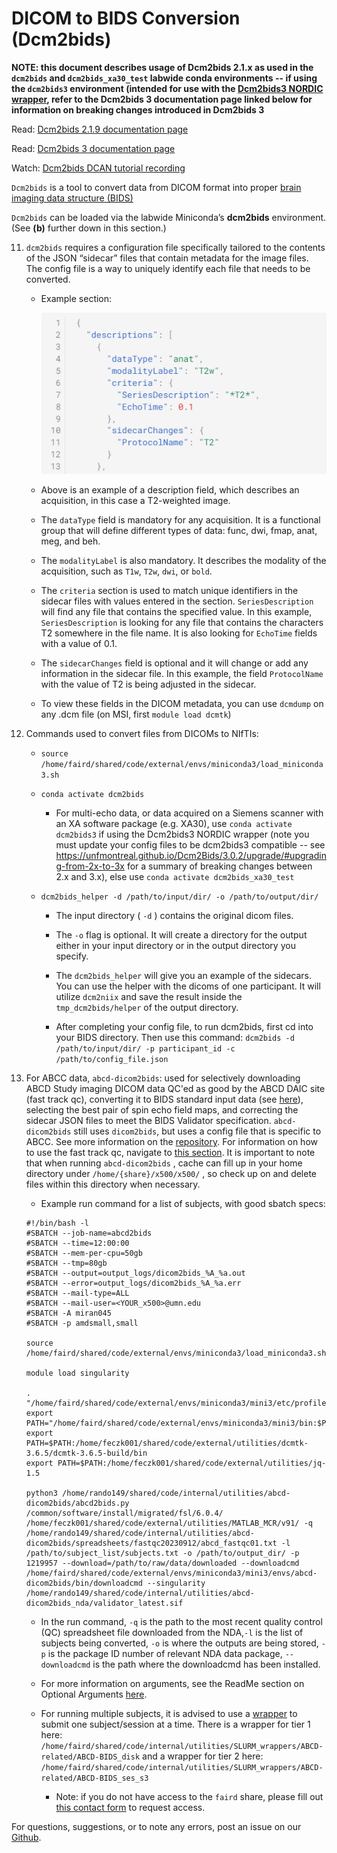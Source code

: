# DICOM to BIDS Conversion (Dcm2bids)

**NOTE: this document describes usage of Dcm2bids 2.1.x as used in the `dcm2bids` and `dcm2bids_xa30_test` labwide conda environments -- if using the `dcm2bids3` environment (intended for use with the [Dcm2bids3 NORDIC wrapper](nordic.md), refer to the Dcm2bids 3 documentation page linked below for information on breaking changes introduced in Dcm2bids 3**

Read: [Dcm2bids 2.1.9 documentation page](https://unfmontreal.github.io/Dcm2Bids/2.1.9/)

Read: [Dcm2bids 3 documentation page](https://unfmontreal.github.io/Dcm2Bids/current/)

Watch: [Dcm2bids DCAN tutorial recording](https://drive.google.com/drive/folders/1OgyqFfpqp3qWg4OJzY9ADTwV26j8fJYf) 


`Dcm2bids` is a tool to convert data from DICOM format into proper [brain imaging data structure (BIDS)](https://bids-specification.readthedocs.io/en/stable/)


`Dcm2bids` can be loaded via the labwide Miniconda’s **dcm2bids** environment. (See **(b)** further down in this section.) 


11. `dcm2bids` requires a configuration file specifically tailored to the contents of the JSON “sidecar” files that contain metadata for the image files. The config file is a way to uniquely identify each file that needs to be converted.
    * Example section: 
        
        ![example dcm2bids](img/dcm2bids-example.png)
        
    * Above is an example of a description field, which describes an acquisition, in this case a T2-weighted image. 
        
    * The `dataType` field is mandatory for any acquisition. It is a functional group that will define different types of data: func, dwi, fmap, anat, meg, and beh.
        
    * The `modalityLabel` is also mandatory. It describes the modality of the acquisition, such as `T1w`, `T2w`, `dwi`, or `bold`.
        
    * The `criteria` section is used to match unique identifiers in the sidecar files with values entered in the section. `SeriesDescription` will find any file that contains the specified value. In this example, `SeriesDescription` is looking for any file that contains the characters T2 somewhere in the file name. It is also looking for `EchoTime` fields with a value of 0.1.
        
    * The `sidecarChanges` field is optional and it will change or add any information in the sidecar file. In this example, the field `ProtocolName` with the value of T2 is being adjusted in the sidecar.
    * To view these fields in the DICOM metadata, you can use `dcmdump` on any .dcm file (on MSI, first `module load dcmtk`)
    
12. Commands used to convert files from DICOMs to NIfTIs:
        
     *  `source /home/faird/shared/code/external/envs/miniconda3/load_miniconda3.sh`
        
    * `conda activate dcm2bids`
            
        - For multi-echo data, or data acquired on a Siemens scanner with an XA software package (e.g. XA30), use `conda activate dcm2bids3` if using the Dcm2bids3 NORDIC wrapper (note you must update your config files to be dcm2bids3 compatible --  see https://unfmontreal.github.io/Dcm2Bids/3.0.2/upgrade/#upgrading-from-2x-to-3x for a summary of breaking changes between 2.x and 3.x), else use `conda activate dcm2bids_xa30_test`
        
    * `dcm2bids_helper -d /path/to/input/dir/ -o /path/to/output/dir/`
            
        - The input directory ( `-d` ) contains the original dicom files.
            
        - The `-o` flag is optional. It will create a directory for the output either in your input directory or in the output directory you specify.
            
        - The `dcm2bids_helper` will give you an example of the sidecars. You can use the helper with the dicoms of one participant. It will utilize `dcm2niix` and save the result inside the `tmp_dcm2bids/helper` of the output directory. 
        
        * After completing your config file, to run dcm2bids, first cd into your BIDS directory. Then use this command: `dcm2bids -d /path/to/input/dir/ -p participant_id -c /path/to/config_file.json`
    
13. For ABCC data, `abcd-dicom2bids`: used for selectively downloading ABCD Study imaging DICOM data QC'ed as good by the ABCD DAIC site (fast track qc), converting it to BIDS standard input data (see [here](https://collection3165.readthedocs.io/en/stable/recommendations/#3-the-bids-quality-control-file)), selecting the best pair of spin echo field maps, and correcting the sidecar JSON files to meet the BIDS Validator specification. `abcd-dicom2bids` still uses `dicom2bids`, but uses a config file that is specific to ABCC. See more information on the [repository](https://github.com/DCAN-Labs/abcd-dicom2bids). For information on how to use the fast track qc, navigate to [this section](fasttrack.md). It is important to note that when running `abcd-dicom2bids` , cache can fill up in your home directory under `/home/{share}/x500/x500/` , so check up on and delete files within this directory when necessary. 
        

    * Example run command for a list of subjects, with good sbatch specs:

    ```
    #!/bin/bash -l
    #SBATCH --job-name=abcd2bids
    #SBATCH --time=12:00:00
    #SBATCH --mem-per-cpu=50gb
    #SBATCH --tmp=80gb
    #SBATCH --output=output_logs/dicom2bids_%A_%a.out
    #SBATCH --error=output_logs/dicom2bids_%A_%a.err
    #SBATCH --mail-type=ALL
    #SBATCH --mail-user=<YOUR_x500>@umn.edu
    #SBATCH -A miran045
    #SBATCH -p amdsmall,small

    source /home/faird/shared/code/external/envs/miniconda3/load_miniconda3.sh

    module load singularity

    . "/home/faird/shared/code/external/envs/miniconda3/mini3/etc/profile.d/conda.sh"
    export PATH="/home/faird/shared/code/external/envs/miniconda3/mini3/bin:$PATH"
    export PATH=$PATH:/home/feczk001/shared/code/external/utilities/dcmtk-3.6.5/dcmtk-3.6.5-build/bin
    export PATH=$PATH:/home/feczk001/shared/code/external/utilities/jq-1.5

    python3 /home/rando149/shared/code/internal/utilities/abcd-dicom2bids/abcd2bids.py /common/software/install/migrated/fsl/6.0.4/ /home/feczk001/shared/code/external/utilities/MATLAB_MCR/v91/ -q /home/rando149/shared/code/internal/utilities/abcd-dicom2bids/spreadsheets/fastqc20230912/abcd_fastqc01.txt -l /path/to/subject_list/subjects.txt -o /path/to/output_dir/ -p 1219957 --download=/path/to/raw/data/downloaded --downloadcmd /home/faird/shared/code/external/envs/miniconda3/mini3/envs/abcd-dicom2bids/bin/downloadcmd --singularity /home/rando149/shared/code/internal/utilities/abcd-dicom2bids_nda/validator_latest.sif 
    ```
        
    - In the run command, `-q` is the path to the most recent quality control (QC) spreadsheet file downloaded from the NDA,`-l` is the list of subjects being converted, `-o` is where the outputs are being stored, `-p` is the package ID number of relevant NDA data package, `--downloadcmd` is the path where the downloadcmd has been installed.
        
    - For more information on arguments, see the ReadMe section on Optional Arguments [here](https://github.com/DCAN-Labs/abcd-dicom2bids).
        
    - For running multiple subjects, it is advised to use a [wrapper](wrappers.md) to submit one subject/session at a time. There is a wrapper for tier 1 here: `/home/faird/shared/code/internal/utilities/SLURM_wrappers/ABCD-related/ABCD-BIDS_disk` and a wrapper for tier 2 here: `/home/faird/shared/code/internal/utilities/SLURM_wrappers/ABCD-related/ABCD-BIDS_ses_s3`
            
        * Note: if you do not have access to the `faird` share, please fill out [this contact form](https://innovation.umn.edu/developmental-cognition-and-neuroimaging-lab/contact-us/) to request access.


For questions, suggestions, or to note any errors, post an issue on our [Github](https://github.com/DCAN-Labs/cdni-brain/issues).
